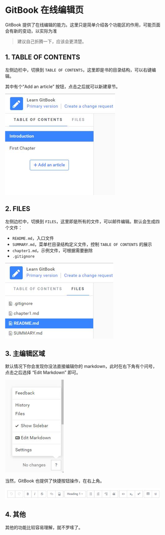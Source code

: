 # GitBook 在线编辑页

GitBook 提供了在线编辑的能力。这里只是简单介绍各个功能区的作用，可能页面会有新的变动，以实际为准

> 建议自己折腾一下，应该会更清楚。

## 1. TABLE OF CONTENTS

左侧边栏中，切换到 `TABLE OF CONTENTS`，这里即是书的目录结构，可以右键编辑。

其中有个“Add an article” 按钮，点击之后就可以新建章节。

![](/assets/edit_page_table_of_contents.jpg)

## 2. FILES

左侧边栏中，切换到 `FILES`，这里即是所有的文件，可以邮件编辑。默认会生成四个文件：

- `README.md`，入口文件
- `SUMMARY.md`，菜单栏目录结构定义文件，控制 `TABLE OF CONTENTS` 的展示
- `chapter1.md`，示例文件，可根据需要删除
- `.gitignore`

![](/assets/edit_page_files.jpg)


## 3. 主编辑区域

默认情况下你会发现你没法直接编辑你的 markdown，此时在右下角有个问号，点击之后选择 “Edit Markdown” 即可。

![](/assets/edit_page_menu.jpg)

当然，GitBook 也提供了快捷按钮操作，在右上角。

![](/assets/edit_page_menu2.jpg)

## 4. 其他

其他的功能比较容易理解，就不罗嗦了。